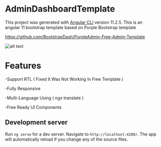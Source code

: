 # AdminDashboardTemplate

This project was generated with [Angular CLI](https://github.com/angular/angular-cli) version 11.2.5.
This is an angular 11 bootstrap template based on Purple Bootstrap template

https://github.com/BootstrapDash/PurpleAdmin-Free-Admin-Template


![alt text](https://ibb.co/d4BW3SR)


# Features

-Support RTL ( Fixed It Was Not Working In Free Template )

-Fully Responsive

-Multi-Language Using ( ngx translate )

-Free Ready UI Components 

## Development server

Run `ng serve` for a dev server. Navigate to `http://localhost:4200/`. The app will automatically reload if you change any of the source files.




